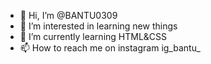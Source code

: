 - 👋 Hi, I’m @BANTU0309
- 👀 I’m interested in learning new things
- 🌱 I’m currently learning HTML&CSS
- 📫 How to reach me on instagram ig_bantu_

<!---
BANTU0309/BANTU0309 is a ✨ special ✨ repository because its `README.md` (this file) appears on your GitHub profile.
You can click the Preview link to take a look at your changes.
--->

